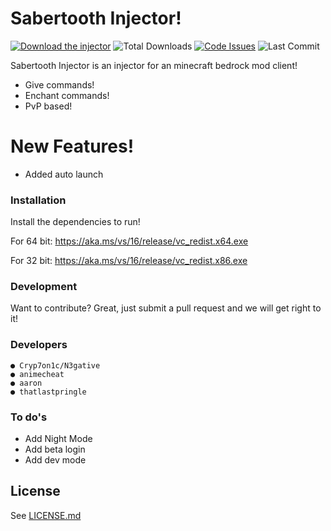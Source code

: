 # Sabertooth Injector!


[![Download the injector](https://img.shields.io/badge/download-injector-brightgreen?style=for-the-badge "Download the injector")](https://download_link "Download the injector")
![Total Downloads](https://img.shields.io/github/downloads/CRYP7ON1C/SabertoothInjector/total?style=for-the-badge)
[![Code Issues](https://img.shields.io/github/issues/CRYP7ON1C/SabertoothInjector?color=red&label=Code%20Issues&style=for-the-badge)](https://google.com)
![Last Commit](https://img.shields.io/github/last-commit/CRYP7ON1C/SabertoothInjector?style=for-the-badge)


Sabertooth Injector is an injector for an minecraft bedrock mod client!

  - Give commands!
  - Enchant commands!
  - PvP based!

# New Features!

  - Added auto launch



### Installation

Install the dependencies to run!

For 64 bit:
https://aka.ms/vs/16/release/vc_redist.x64.exe

For 32 bit:
https://aka.ms/vs/16/release/vc_redist.x86.exe



### Development

Want to contribute? Great, just submit a pull request and we will get right to it!

### Developers

```
● Cryp7on1c/N3gative
● animecheat
● aaron
● thatlastpringle
```


### To do's

 - Add Night Mode
 - Add beta login
 - Add dev mode

License
----

See [LICENSE.md](https://github.com/N3gativeBlood/SabertoothInjector/blob/master/LICENSE)
